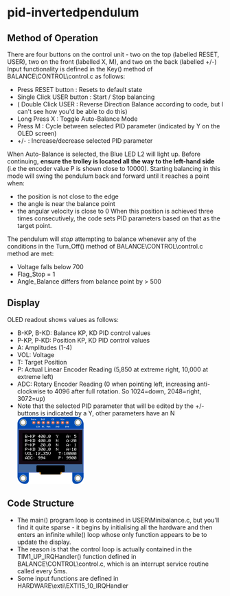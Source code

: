 # pid-invertedpendulum

## Method of Operation
There are four buttons on the control unit - two on the top (labelled RESET, USER), two on the front (labelled X, M), and two on the back (labelled +/-)
Input functionality is defined in the Key() method of BALANCE\CONTROL\control.c as follows:
 - Press RESET button : Resets to default state
 - Single Click USER button : Start / Stop balancing
 - ( Double Click USER : Reverse Direction Balance according to code, but I can't see how you'd be able to do this)
 - Long Press X : Toggle Auto-Balance Mode
 - Press M : Cycle between selected PID parameter (indicated by Y on the OLED screen)
 - +/- : Increase/decrease selected PID parameter

When Auto-Balance is selected, the Blue LED L2 will light up. 
Before continuing, **ensure the trolley is located all the way to the left-hand side** (i.e the encoder value P is shown close to 10000).
Starting balancing in this mode will swing the pendulum back and forward until it reaches a point when:
 - the position is not close to the edge
 - the angle is near the balance point
 - the angular velocity is close to 0
When this position is achieved three times consecutively, the code sets PID parameters based on that as the target point. 
 
The pendulum will _stop_ attempting to balance whenever any of the conditions in the Turn_Off() method of BALANCE\CONTROL\control.c method are met:
 - Voltage falls below 700
 - Flag_Stop = 1
 - Angle_Balance differs from balance point by > 500

## Display
OLED readout shows values as follows:
 - B-KP, B-KD: Balance KP, KD PID control values
 - P-KP, P-KD: Position KP, KD PID control values
 - A: Amplitudes (1-4)
 - VOL: Voltage
 - T: Target Position
 - P: Actual Linear Encoder Reading (5,850 at extreme right, 10,000 at extreme left)
 - ADC: Rotary Encoder Reading  (0 when pointing left, increasing anti-clockwise to 4096 after full rotation. So 1024=down, 2048=right, 3072=up)
 - Note that the selected PID parameter that will be edited by the +/- buttons is indicated by a Y, other parameters have an N
![](OLED_output.png)

## Code Structure
 - The main() program loop is contained in USER\Minibalance.c, but you'll find it quite sparse - it begins by initialising all the hardware and then enters an infinite while() loop whose only function appears to be to update the display.
 - The reason is that the control loop is actually contained in the TIM1_UP_IRQHandler() function defined in BALANCE\CONTROL\control.c, which is an interrupt service routine called every 5ms.
 - Some input functions are defined in HARDWARE\exti\EXTI15_10_IRQHandler
